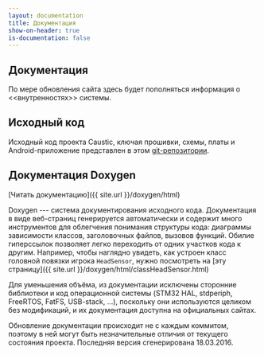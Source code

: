 ```yaml
---
layout: documentation
title: Документация
show-on-header: true
is-documentation: false
---
```


## Документация

По мере обновления сайта здесь будет пополняться информация о <<внутренностях>>
системы. 

## Исходный код

Исходный код проекта Caustic, ключая прошивки, схемы, платы и 
Android-приложение представлен в этом [git-репозитории](https://github.com/DAlexis/caustic-lasertag-system).

## Документация Doxygen

[Читать документацию]({{ site.url }}/doxygen/html)

Doxygen --- система документирования исходного кода. Документация в виде
веб-страниц генерируется автоматически и содержит много инструментов для
облегчения понимания структуры кода: диаграммы зависимости классов, 
заголовочных файлов, вызовов функций. Обилие гиперссылок позволяет легко
переходить от одних участков кода к другим.
Например, чтобы наглядно увидеть, как устроен класс головной повязки игрока
`HeadSensor`, нужно посмотреть на [эту страницу]({{ site.url }}/doxygen/html/classHeadSensor.html)

Для уменьшения объёма, из документации исключены сторонние библиотеки и
код операционной системы (STM32 HAL, stdperiph, FreeRTOS, FatFS, USB-stack, ...),
поскольку они используются целиком без модификаций, и их документация 
доступна на официальных сайтах.

Обновление документации происходит не с каждым коммитом, поэтому в ней могут
быть незначительные отличия от текущего состояния проекта. Последняя версия
сгенерирована 18.03.2016.
